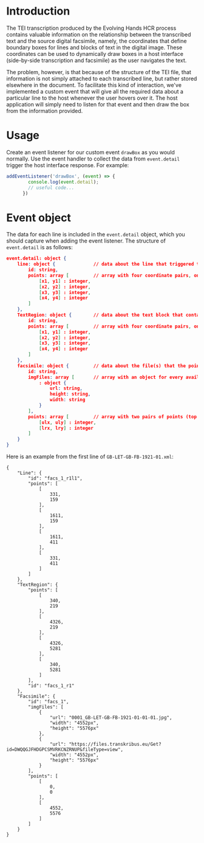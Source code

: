 # Introduction

The TEI transcription produced by the Evolving Hands HCR process contains valuable information on the relationship between the transcribed text and the source digital facsimile, namely, the coordinates that define boundary boxes for lines and blocks of text in the digital image. These coordinates can be used to dynamically draw boxes in a host interface (side-by-side transcription and facsimile) as the user navigates the text.

The problem, however, is that because of the structure of the TEI file, that information is not simply attached to each transcribed line, but rather stored elsewhere in the document. To facilitate this kind of interaction, we've implemented a custom event that will give all the required data about a particular line to the host whenever the user hovers over it. The host application will simply need to listen for that event and then draw the box from the information provided.

# Usage
Create an event listener for our custom event `drawBox` as you would normally. Use the event handler to collect the data from `event.detail` trigger the host interface response. For example:
```js
addEventListener('drawBox', (event) => {
        console.log(event.detail);
        // useful code...
      })
```

# Event object
The data for each line is included in the `event.detail` object, which you should capture when adding the event listener. The structure of `event.detail` is as follows:
```json
event.detail: object {
    line: object {              // data about the line that triggered the event
        id: string,
        points: array [         // array with four coordinate pairs, one for each corner of the boundary box
            [x1, y1] : integer,
            [x2, y2] : integer,
            [x3, y3] : integer,
            [x4, y4] : integer
        ]
    },
    TextRegion: object {        // data about the text block that contains the line
        id: string,
        points: array [         // array with four coordinate pairs, one for each corner of the boundary box
            [x1, y1] : integer,
            [x2, y2] : integer,
            [x3, y3] : integer,
            [x4, y4] : integer
        ]
    },
    facsimile: object {         // data about the file(s) that the points refer to
        id: string,
        imgFiles: array [       // array with an object for every available source image file
            : object {
                url: string,
                height: string,
                width: string
            }
        ],
        points: array [         // array with two pairs of points (top left, bottom right), that define the surface of the image; effectively the same as the dimensions
            [ulx, uly] : integer,
            [lrx, lry] : integer
        ]
    }
}
```

Here is an example from the first line of `GB-LET-GB-FB-1921-01.xml`:
```
{
    "Line": {
        "id": "facs_1_r1l1",
        "points": [
            [
                331,
                159
            ],
            [
                1611,
                159
            ],
            [
                1611,
                411
            ],
            [
                331,
                411
            ]
        ]
    },
    "TextRegion": {
        "points": [
            [
                340,
                219
            ],
            [
                4326,
                219
            ],
            [
                4326,
                5281
            ],
            [
                340,
                5281
            ]
        ],
        "id": "facs_1_r1"
    },
    "Facsimile": {
        "id": "facs_1",
        "imgFiles": [
            {
                "url": "0001_GB-LET-GB-FB-1921-01-01-01.jpg",
                "width": "4552px",
                "height": "5576px"
            },
            {
                "url": "https://files.transkribus.eu/Get?id=DWQQGJFHDGPCSMVRKCNZRNUP&fileType=view",
                "width": "4552px",
                "height": "5576px"
            }
        ],
        "points": [
            [
                0,
                0
            ],
            [
                4552,
                5576
            ]
        ]
    }
}
```
